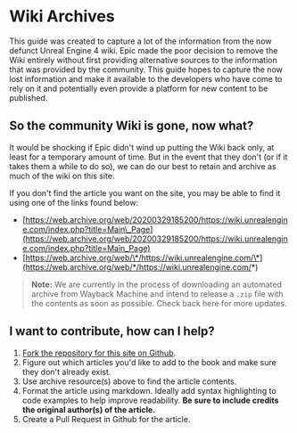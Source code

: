 # Wiki Archives

This guide was created to capture a lot of the information from the now defunct Unreal Engine 4 wiki. Epic made the poor decision to remove the Wiki entirely without first providing alternative sources to the information that was provided by the community. This guide hopes to capture the now lost information and make it available to the developers who have come to rely on it and potentially even provide a platform for new content to be published.

## So the community Wiki is gone, now what?

It would be shocking if Epic didn't wind up putting the Wiki back only, at least for a temporary amount of time. But in the event that they don't \(or if it takes them a while to do so\), we can do our best to retain and archive as much of the wiki on this site.

If you don't find the article you want on the site, you may be able to find it using one of the links found below:

* [https://web.archive.org/web/20200329185200/https://wiki.unrealengine.com/index.php?title=Main\_Page](https://web.archive.org/web/20200329185200/https://wiki.unrealengine.com/index.php?title=Main_Page)
* [https://web.archive.org/web/\*/https://wiki.unrealengine.com/\*](https://web.archive.org/web/*/https://wiki.unrealengine.com/*)

> **Note:** We are currently in the process of downloading an automated archive from Wayback Machine and intend to release a `.zip` file with the contents as soon as possible. Check back here for more updates.

## I want to contribute, how can I help?

1. [Fork the repository for this site on Github](https://github.com/NickGlenn/Unreal-Engine-4-Community-Guide).
2. Figure out which articles you'd like to add to the book and make sure they don't already exist.
3. Use archive resource\(s\) above to find the article contents.
4. Format the article using markdown. Ideally add syntax highlighting to code examples to help improve readability. **Be sure to include credits the original author\(s\) of the article.**
5. Create a Pull Request in Github for the article.



